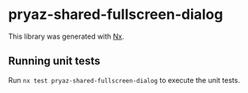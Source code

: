 # pryaz-shared-fullscreen-dialog

This library was generated with [Nx](https://nx.dev).

## Running unit tests

Run `nx test pryaz-shared-fullscreen-dialog` to execute the unit tests.
